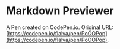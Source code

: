 # Markdown Previewer

A Pen created on CodePen.io. Original URL: [https://codepen.io/flalva/pen/PoOOPop](https://codepen.io/flalva/pen/PoOOPop).


